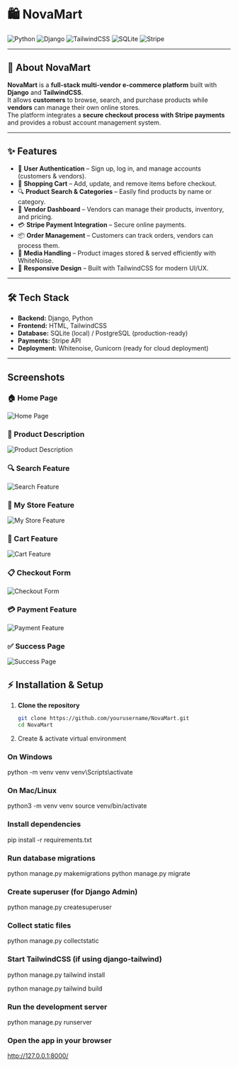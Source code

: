 # 🛍️ NovaMart

![Python](https://img.shields.io/badge/Python-3776AB?style=for-the-badge&logo=python&logoColor=white)
![Django](https://img.shields.io/badge/Django-092E20?style=for-the-badge&logo=django&logoColor=white)
![TailwindCSS](https://img.shields.io/badge/Tailwind_CSS-38B2AC?style=for-the-badge&logo=tailwind-css&logoColor=white)
![SQLite](https://img.shields.io/badge/SQLite-07405E?style=for-the-badge&logo=sqlite&logoColor=white)
![Stripe](https://img.shields.io/badge/Stripe-008CDD?style=for-the-badge&logo=stripe&logoColor=white)

---

## 📖 About NovaMart
**NovaMart** is a **full-stack multi-vendor e-commerce platform** built with **Django** and **TailwindCSS**.  
It allows **customers** to browse, search, and purchase products while **vendors** can manage their own online stores.  
The platform integrates a **secure checkout process with Stripe payments** and provides a robust account management system.

---

## ✨ Features
- 👤 **User Authentication** – Sign up, log in, and manage accounts (customers & vendors).  
- 🛒 **Shopping Cart** – Add, update, and remove items before checkout.  
- 🔍 **Product Search & Categories** – Easily find products by name or category.  
- 🏬 **Vendor Dashboard** – Vendors can manage their products, inventory, and pricing.  
- 💳 **Stripe Payment Integration** – Secure online payments.  
- 📦 **Order Management** – Customers can track orders, vendors can process them.  
- 📂 **Media Handling** – Product images stored & served efficiently with WhiteNoise.  
- 📱 **Responsive Design** – Built with TailwindCSS for modern UI/UX.  

---

## 🛠 Tech Stack
- **Backend:** Django, Python  
- **Frontend:** HTML, TailwindCSS  
- **Database:** SQLite (local) / PostgreSQL (production-ready)  
- **Payments:** Stripe API  
- **Deployment:** Whitenoise, Gunicorn (ready for cloud deployment)  

---

## Screenshots

### 🏠 Home Page
![Home Page](screenshots/home_page.PNG)

### 📄 Product Description
![Product Description](screenshots/product_description.PNG)

### 🔍 Search Feature
![Search Feature](screenshots/search_feature.PNG)

### 🏬 My Store Feature
![My Store Feature](screenshots/myStore_feature.PNG)

### 🛒 Cart Feature
![Cart Feature](screenshots/cart_feature.PNG)

### 📋 Checkout Form
![Checkout Form](screenshots/checkout_form.PNG)

### 💳 Payment Feature
![Payment Feature](screenshots/payment_feature.PNG)

### ✅ Success Page
![Success Page](screenshots/success_page.PNG)


## ⚡ Installation & Setup

1. **Clone the repository**
   ```bash
   git clone https://github.com/yourusername/NovaMart.git
   cd NovaMart

2. Create & activate virtual environment

### On Windows
python -m venv venv
venv\Scripts\activate

### On Mac/Linux
python3 -m venv venv
source venv/bin/activate

### Install dependencies

pip install -r requirements.txt

### Run database migrations

python manage.py makemigrations
python manage.py migrate

### Create superuser (for Django Admin)

python manage.py createsuperuser

### Collect static files

python manage.py collectstatic

### Start TailwindCSS (if using django-tailwind)

python manage.py tailwind install

python manage.py tailwind build

### Run the development server

python manage.py runserver

### Open the app in your browser

http://127.0.0.1:8000/
